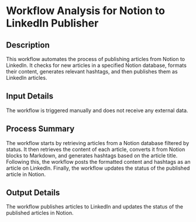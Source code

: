 # Workflow Analysis for Notion to LinkedIn Publisher

## Description
This workflow automates the process of publishing articles from Notion to LinkedIn. It checks for new articles in a specified Notion database, formats their content, generates relevant hashtags, and then publishes them as LinkedIn articles.

## Input Details
The workflow is triggered manually and does not receive any external data.

## Process Summary
The workflow starts by retrieving articles from a Notion database filtered by status. It then retrieves the content of each article, converts it from Notion blocks to Markdown, and generates hashtags based on the article title. Following this, the workflow posts the formatted content and hashtags as an article on LinkedIn. Finally, the workflow updates the status of the published article in Notion.

## Output Details
The workflow publishes articles to LinkedIn and updates the status of the published articles in Notion.
